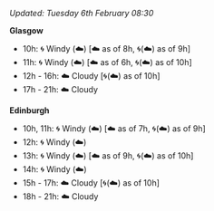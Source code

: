 *Updated: Tuesday 6th February 08:30*

**Glasgow**

* 10h: :cyclone: Windy (:cloud:) [:cloud: as of 8h, :cyclone:(:cloud:) as of 9h]
* 11h: :cyclone: Windy (:cloud:) [:cloud: as of 6h, :cyclone:(:cloud:) as of 10h]
* 12h - 16h: :cloud: Cloudy [:cyclone:(:cloud:) as of 10h]
* 17h - 21h: :cloud: Cloudy

**Edinburgh**

* 10h, 11h: :cyclone: Windy (:cloud:) [:cloud: as of 7h, :cyclone:(:cloud:) as of 9h]
* 12h: :cyclone: Windy (:cloud:)
* 13h: :cyclone: Windy (:cloud:) [:cloud: as of 9h, :cyclone:(:cloud:) as of 10h]
* 14h: :cyclone: Windy (:cloud:)
* 15h - 17h: :cloud: Cloudy [:cyclone:(:cloud:) as of 10h]
* 18h - 21h: :cloud: Cloudy
